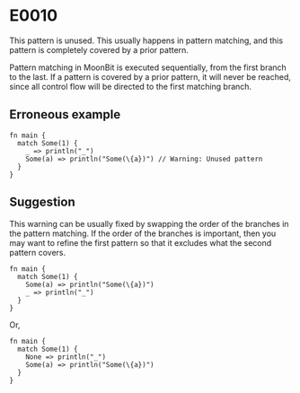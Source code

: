 # E0010

This pattern is unused. This usually happens in pattern matching, and this
pattern is completely covered by a prior pattern.

Pattern matching in MoonBit is executed sequentially, from the first branch to
the last. If a pattern is covered by a prior pattern, it will never be reached,
since all control flow will be directed to the first matching branch.

## Erroneous example

```moonbit
fn main {
  match Some(1) {
    _ => println("_")
    Some(a) => println("Some(\{a})") // Warning: Unused pattern
  }
}
```

## Suggestion

This warning can be usually fixed by swapping the order of the branches in the
pattern matching. If the order of the branches is important, then you may want
to refine the first pattern so that it excludes what the second pattern covers.

```moonbit
fn main {
  match Some(1) {
    Some(a) => println("Some(\{a})")
    _ => println("_")
  }
}
```

Or,

```moonbit
fn main {
  match Some(1) {
    None => println("_")
    Some(a) => println("Some(\{a})")
  }
}
```
